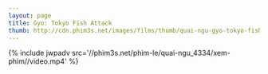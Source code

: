 ```yaml
---
layout: page
title: Gyo: Tokyo Fish Attack
thumb: http://cdn.phim3s.net/images/films/thumb/quai-ngu-gyo-tokyo-fish-attack-2012.jpg
---
```

{% include jwpadv src='//phim3s.net/phim-le/quai-ngu_4334/xem-phim//video.mp4' %}